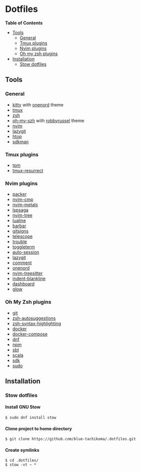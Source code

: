 # Dotfiles

**Table of Contents**

<!-- toc -->

* [Tools](#tools)
    * [General](#general)
    * [Tmux plugins](#tmux-plugins)
    * [Nvim plugins](#nvim-plugins)
    * [Oh my zsh plugins](#oh-my-zsh-plugins)
* [Installation](#intallation)
    * [Stow dotfiles](#stow-dotfiles)

<!-- tocstop -->

## Tools

### General

- [kitty](https://sw.kovidgoyal.net/kitty/) with [onenord](https://github.com/rmehri01/onenord.nvim/tree/main/extras/kitty) theme
- [tmux](https://github.com/tmux/tmux)
- [zsh](https://www.zsh.org/)
- [oh-my-szh](https://ohmyz.sh/) with [robbyrussel](https://github.com/ohmyzsh/ohmyzsh/wiki/Themes#robbyrussell) theme
- [nvim](https://neovim.io/)
- [lazygit](https://github.com/jesseduffield/lazygit)
- [htop](https://htop.dev/)
- [sdkman](https://sdkman.io/)

### Tmux plugins

- [tpm](https://github.com/tmux-plugins/tpm)
- [tmux-resurrect](https://github.com/tmux-plugins/tmux-resurrect)

### Nvim plugins

- [packer](https://github.com/wbthomason/packer.nvim)
- [nvim-cmp](https://github.com/hrsh7th/nvim-cmp)
- [nvim-metals](https://github.com/scalameta/nvim-metals)
- [lspsaga](https://github.com/glepnir/lspsaga.nvim)
- [nvim-tree](https://github.com/kyazdani42/nvim-tree.lua)
- [lualine](https://github.com/nvim-lualine/lualine.nvim)
- [barbar](https://github.com/romgrk/barbar.nvim)
- [gitsigns](https://github.com/lewis6991/gitsigns.nvim)
- [telescope](https://github.com/nvim-telescope/telescope.nvim)
- [trouble](https://github.com/folke/trouble.nvim)
- [toggleterm](https://github.com/akinsho/toggleterm.nvim)
- [auto-session](https://github.com/rmagatti/auto-session)
- [lazygit](https://github.com/kdheepak/lazygit.nvim)
- [comment](https://github.com/numToStr/Comment.nvim)
- [onenord](https://github.com/rmehri01/onenord.nvim)
- [nvim-treesitter](https://github.com/nvim-treesitter/nvim-treesitter)
- [indent-blankline](https://github.com/lukas-reineke/indent-blankline.nvim)
- [dashboard](https://github.com/glepnir/dashboard-nvim)
- [glow](https://github.com/ellisonleao/glow.nvim)

### Oh My Zsh plugins

- [git](https://github.com/ohmyzsh/ohmyzsh/tree/master/plugins/git)
- [zsh-autosuggestions](https://github.com/zsh-users/zsh-autosuggestions)
- [zsh-syntax-highlighting](https://github.com/zsh-users/zsh-syntax-highlighting)
- [docker](https://github.com/ohmyzsh/ohmyzsh/tree/master/plugins/docker)
- [docker-compose](https://github.com/ohmyzsh/ohmyzsh/tree/master/plugins/docker-compose)
- [dnf](https://github.com/ohmyzsh/ohmyzsh/tree/master/plugins/dnf)
- [npm](https://github.com/ohmyzsh/ohmyzsh/tree/master/plugins/npm)
- [sbt](https://github.com/ohmyzsh/ohmyzsh/tree/master/plugins/sbt)
- [scala](https://github.com/ohmyzsh/ohmyzsh/tree/master/plugins/scala)
- [sdk](https://github.com/ohmyzsh/ohmyzsh/tree/master/plugins/sdk)
- [sudo](https://github.com/ohmyzsh/ohmyzsh/tree/master/plugins/sudo)

## Installation

### Stow dotfiles

#### Install GNU Stow

```console
$ sudo dnf install stow
```
#### Clone project to home directory

```console
$ git clone https://github.com/blue-tachikoma/.dotfiles.git
```

#### Create symlinks 

```console
$ cd .dotfiles/
$ stow -vt ~ *
```
